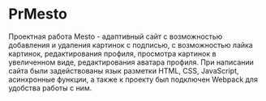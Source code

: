 # PrMesto
Проектная работа Mesto - адаптивный сайт с возможностью добавления и удаления картинок с подписью, с возможностью лайка картинок, редактирования профиля, просмотра картинок в увеличенном виде, редактирования аватара профиля.  При написании сайта были задействованы язык разметки HTML, CSS, JavaScript, асинхронные функции, а также к проекту был подключен Webpack для удобства работы с ним.
